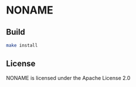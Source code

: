 # NONAME

## Build

```sh
make install
```

## License

NONAME is licensed under the Apache License 2.0
